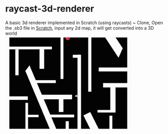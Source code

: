 # raycast-3d-renderer
A basic 3d renderer implemented in Scratch (using raycasts)
~ Clone, Open the .sb3 file in [Scratch](https://scratch.mit.edu/), input any 2d map, it will get converted into a 3D world<br>
<img src="Raycast3D.gif">
